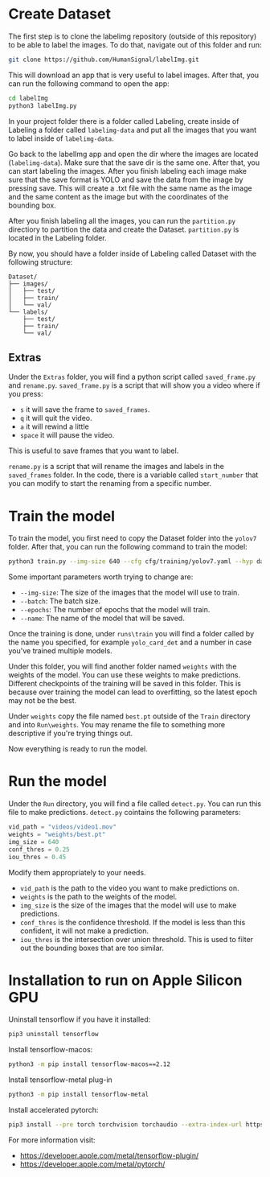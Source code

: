 # Create Dataset

The first step is to clone the labelimg repository (outside of this repository) to be able to label the images. To do that, navigate out of this folder and run:

```bash
git clone https://github.com/HumanSignal/labelImg.git
```

This will download an app that is very useful to label images. After that, you can run the following command to open the app:

```bash
cd labelImg
python3 labelImg.py
```

In your project folder there is a folder called Labeling, create inside of Labeling a folder called `labelimg-data` and put all the images that you want to label inside of `labelimg-data`.

Go back to the labelImg app and open the dir where the images are located (`labelimg-data`). Make sure that the save dir is the same one. After that, you can start labeling the images. After you finish labeling each image make sure that the save format is YOLO and save the data from the image by pressing save. This will create a .txt file with the same name as the image and the same content as the image but with the coordinates of the bounding box.

After you finish labeling all the images, you can run the `partition.py` directiory to partition the data and create the Dataset. `partition.py` is located in the Labeling folder.

By now, you should have a folder inside of Labeling called Dataset with the following structure:

```
Dataset/
├── images/
│   ├── test/
│   ├── train/
│   └── val/
└── labels/
    ├── test/
    ├── train/
    └── val/

```

## Extras

Under the `Extras` folder, you will find a python script called `saved_frame.py` and `rename.py`. `saved_frame.py` is a script that will show you a video where if you press:

- `s` it will save the frame to `saved_frames`.
- `q` it will quit the video.
- `a` it will rewind a little
- `space` it will pause the video.

This is useful to save frames that you want to label.

`rename.py` is a script that will rename the images and labels in the `saved_frames` folder. In the code, there is a variable called `start_number` that you can modify to start the renaming from a specific number.

# Train the model

To train the model, you first need to copy the Dataset folder into the `yolov7` folder. After that, you can run the following command to train the model:

```bash
python3 train.py --img-size 640 --cfg cfg/training/yolov7.yaml --hyp data/hyp.scratch.custom.yaml --batch 16 --epochs 300 --data data/cards-data.yaml --weights yolov7_training.pt --workers 8 --name yolo_card_det
```

Some important parameters worth trying to change are:

- `--img-size`: The size of the images that the model will use to train.
- `--batch`: The batch size.
- `--epochs`: The number of epochs that the model will train.
- `--name`: The name of the model that will be saved.

Once the training is done, under `runs\train` you will find a folder called by the name you specified, for example `yolo_card_det` and a number in case you've trained multiple models.

Under this folder, you will find another folder named `weights` with the weights of the model. You can use these weights to make predictions. Different checkpoints of the training will be saved in this folder. This is because over training the model can lead to overfitting, so the latest epoch may not be the best.

Under `weights` copy the file named `best.pt` outside of the `Train` directory and into `Run\weights`. You may rename the file to something more descriptive if you're trying things out.

Now everything is ready to run the model.

# Run the model

Under the `Run` directory, you will find a file called `detect.py`. You can run this file to make predictions. `detect.py` cointains the following parameters:

```python
vid_path = "videos/video1.mov"
weights = "weights/best.pt"
img_size = 640
conf_thres = 0.25
iou_thres = 0.45
```

Modify them appropriately to your needs.

- `vid_path` is the path to the video you want to make predictions on.
- `weights` is the path to the weights of the model.
- `img_size` is the size of the images that the model will use to make predictions.
- `conf_thres` is the confidence threshold. If the model is less than this confident, it will not make a prediction.
- `iou_thres` is the intersection over union threshold. This is used to filter out the bounding boxes that are too similar.

# Installation to run on Apple Silicon GPU

Uninstall tensorflow if you have it installed:

```bash
pip3 uninstall tensorflow
```

Install tensorflow-macos:

```bash
python3 -m pip install tensorflow-macos==2.12
```

Install tensorflow-metal plug-in

```bash
python3 -m pip install tensorflow-metal
```

Install accelerated pytorch:

```bash
pip3 install --pre torch torchvision torchaudio --extra-index-url https://download.pytorch.org/whl/nightly/cpu
```

For more information visit:

- https://developer.apple.com/metal/tensorflow-plugin/
- https://developer.apple.com/metal/pytorch/
